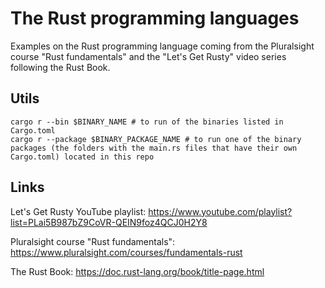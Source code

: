 # The Rust programming languages
Examples on the Rust programming language coming from the Pluralsight course "Rust fundamentals" and the "Let's Get Rusty" video series following the Rust Book.

## Utils
```shell
cargo r --bin $BINARY_NAME # to run of the binaries listed in Cargo.toml
cargo r --package $BINARY_PACKAGE_NAME # to run one of the binary packages (the folders with the main.rs files that have their own Cargo.toml) located in this repo
```

## Links
Let's Get Rusty YouTube playlist: https://www.youtube.com/playlist?list=PLai5B987bZ9CoVR-QEIN9foz4QCJ0H2Y8

Pluralsight course "Rust fundamentals": https://www.pluralsight.com/courses/fundamentals-rust

The Rust Book: https://doc.rust-lang.org/book/title-page.html
